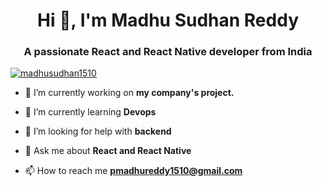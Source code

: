 <h1 align="center">Hi 👋, I'm Madhu Sudhan Reddy</h1>
<h3 align="center">A passionate React and React Native developer from India</h3>

<p align="left"> <a href="https://twitter.com/madhusudhan1510" target="blank"><img src="https://img.shields.io/twitter/follow/madhusudhan1510?logo=twitter&style=for-the-badge" alt="madhusudhan1510" /></a> </p>

- 🔭 I’m currently working on **my company's project.**

- 🌱 I’m currently learning **Devops**

- 🤝 I’m looking for help with **backend**

- 💬 Ask me about **React and React Native**

- 📫 How to reach me **pmadhureddy1510@gmail.com**


